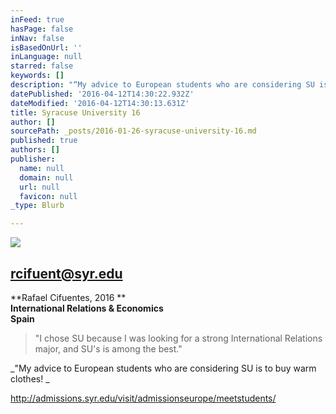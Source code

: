 ```yaml
---
inFeed: true
hasPage: false
inNav: false
isBasedOnUrl: ''
inLanguage: null
starred: false
keywords: []
description: "“My advice to European students who are considering SU is to buy warm clothes!\_"
datePublished: '2016-04-12T14:30:22.932Z'
dateModified: '2016-04-12T14:30:13.631Z'
title: Syracuse University 16
author: []
sourcePath: _posts/2016-01-26-syracuse-university-16.md
published: true
authors: []
publisher:
  name: null
  domain: null
  url: null
  favicon: null
_type: Blurb

---
```

![](https://s3-us-west-2.amazonaws.com/the-grid-img/p/785e05f841d8e20bb96efbb3e897abb4a6d64a22.jpg)

## rcifuent@syr.edu

**Rafael Cifuentes, 2016 **  
**International Relations & Economics**  
**Spain**

> "I chose SU because I was looking for a strong International Relations major, and SU's is among the best." 

_"My advice to European students who are considering SU is to buy warm clothes! _

http://admissions.syr.edu/visit/admissionseurope/meetstudents/